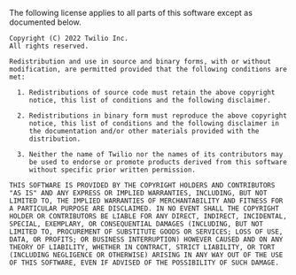 The following license applies to all parts of this software except as
documented below.

    Copyright (C) 2022 Twilio Inc.
    All rights reserved.

    Redistribution and use in source and binary forms, with or without
    modification, are permitted provided that the following conditions are
    met:

      1. Redistributions of source code must retain the above copyright
         notice, this list of conditions and the following disclaimer.

      2. Redistributions in binary form must reproduce the above copyright
         notice, this list of conditions and the following disclaimer in
         the documentation and/or other materials provided with the
         distribution.

      3. Neither the name of Twilio nor the names of its contributors may
         be used to endorse or promote products derived from this software
         without specific prior written permission.

    THIS SOFTWARE IS PROVIDED BY THE COPYRIGHT HOLDERS AND CONTRIBUTORS
    "AS IS" AND ANY EXPRESS OR IMPLIED WARRANTIES, INCLUDING, BUT NOT
    LIMITED TO, THE IMPLIED WARRANTIES OF MERCHANTABILITY AND FITNESS FOR
    A PARTICULAR PURPOSE ARE DISCLAIMED. IN NO EVENT SHALL THE COPYRIGHT
    HOLDER OR CONTRIBUTORS BE LIABLE FOR ANY DIRECT, INDIRECT, INCIDENTAL,
    SPECIAL, EXEMPLARY, OR CONSEQUENTIAL DAMAGES (INCLUDING, BUT NOT
    LIMITED TO, PROCUREMENT OF SUBSTITUTE GOODS OR SERVICES; LOSS OF USE,
    DATA, OR PROFITS; OR BUSINESS INTERRUPTION) HOWEVER CAUSED AND ON ANY
    THEORY OF LIABILITY, WHETHER IN CONTRACT, STRICT LIABILITY, OR TORT
    (INCLUDING NEGLIGENCE OR OTHERWISE) ARISING IN ANY WAY OUT OF THE USE
    OF THIS SOFTWARE, EVEN IF ADVISED OF THE POSSIBILITY OF SUCH DAMAGE.
